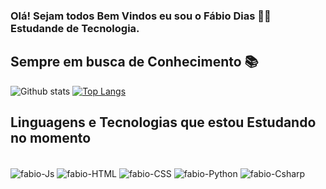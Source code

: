### Olá! Sejam todos Bem Vindos eu sou o Fábio Dias 👨‍🎓 Estudande de Tecnologia. 
## Sempre em busca de Conhecimento 📚
![Github stats](https://github-readme-stats.vercel.app/api?username=fabiodias97&show_icons=true&theme=dark)
[![Top Langs](https://github-readme-stats.vercel.app/api/top-langs/?username=fabiodias97&layout=compact&theme=dark&langs_count=10)](https://github.com/fabiodias97/github-readme-stats)

##  Linguagens e Tecnologias que estou  Estudando no momento
<div style="display: inline_block"><br>
  <img align="center" alt="fabio-Js" src="https://img.shields.io/badge/JavaScript-F7DF1E?style=for-the-badge&logo=javascript&logoColor=black">
  <img align="center" alt="fabio-HTML" src="https://img.shields.io/badge/HTML5-E34F26?style=for-the-badge&logo=html5&logoColor=white">
  <img align="center" alt="fabio-CSS" src="https://img.shields.io/badge/CSS3-1572B6?style=for-the-badge&logo=css3&logoColor=white">
  <img align="center" alt="fabio-Python" src="https://img.shields.io/badge/Python-3776AB?style=for-the-badge&logo=python&logoColor=white">
  <img align="center" alt="fabio-Csharp" src="https://img.shields.io/badge/C%23-239120?style=for-the-badge&logo=c-sharp&logoColor=white">
</div>

